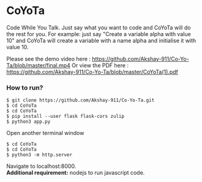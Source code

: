 # CoYoTa
Code While You Talk. Just say what you want to code and CoYoTa will do the rest for you. For example: just say "Create a variable alpha with value 10" and CoYoTa will create a variable with a name alpha and initialise it with value 10.  


Please see the demo video here : https://github.com/Akshay-911/Co-Yo-Ta/blob/master/final.mp4
Or view the PDF here : https://github.com/Akshay-911/Co-Yo-Ta/blob/master/CoYoTa(1).pdf

### How to run?  
```  
$ git clone https://github.com/Akshay-911/Co-Yo-Ta.git
$ cd CoYoTa
$ cd CoYoTa
$ pip install --user flask flask-cors zulip
$ python3 app.py
```  
Open another terminal window  
```  
$ cd CoYoTa
$ cd CoYoTa
$ python3 -m http.server
```  
Navigate to localhost:8000.  
**Additional requirement:** nodejs to run javascript code.
